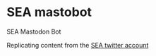 # SEA mastobot
SEA Mastodon Bot 

Replicating content from the [SEA twitter account](https://x.com/SEA_astronomia)
